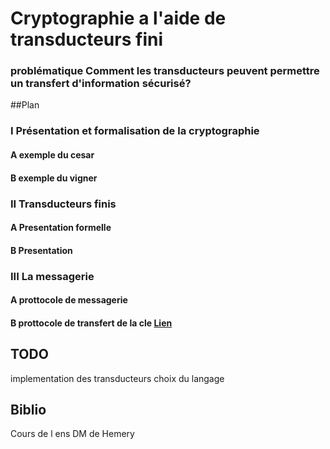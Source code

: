 # Cryptographie a l'aide de transducteurs fini

### problématique Comment les transducteurs peuvent permettre un transfert d'information sécurisé?

##Plan

### I Présentation et formalisation de la cryptographie
####        A exemple du cesar
####        B exemple du vigner
        
### II Transducteurs finis
####        A Presentation formelle
####        B Presentation
        
### III La messagerie
####        A prottocole de messagerie 
####        B prottocole  de transfert de la cle [Lien](https://fr.wikipedia.org/wiki/%C3%89change_de_cl%C3%A9 "Wiki")

## TODO 
implementation des transducteurs 
choix du langage

## Biblio

Cours de l ens 
DM de Hemery 


